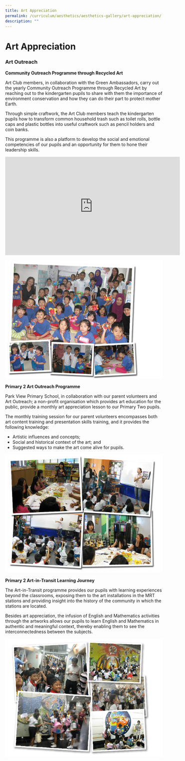 ```yaml
---
title: Art Appreciation
permalink: /curriculum/aesthetics/aesthetics-gallery/art-appreciation/
description: ""
---
```

# **Art Appreciation**

### Art Outreach

**Community Outreach Programme through Recycled Art**

Art Club members, in collaboration with the Green Ambassadors, carry out the yearly Community Outreach Programme through Recycled Art by reaching out to the kindergarten pupils to share with them the importance of environment conservation and how they can do their part to protect mother Earth.

Through simple craftwork, the Art Club members teach the kindergarten pupils how to transform common household trash such as toilet rolls, bottle caps and plastic bottles into useful craftwork such as pencil holders and coin banks.

This programme is also a platform to develop the social and emotional competencies of our pupils and an opportunity for them to hone their leadership skills.


<iframe width="560" height="315" src="https://www.youtube.com/embed/cwsop_9gm0w" title="YouTube video player" frameborder="0" allow="accelerometer; autoplay; clipboard-write; encrypted-media; gyroscope; picture-in-picture" allowfullscreen></iframe>




![](/images/AOP1.jpg)


**Primary 2 Art Outreach Programme**

Park View Primary School, in collaboration with our parent volunteers and Art Outreach; a non-profit organisation which provides art education for the public, provide a monthly art appreciation lesson to our Primary Two pupils.

The monthly training session for our parent volunteers encompasses both art content training and presentation skills training, and it provides the following knowledge:

*   Artistic influences and concepts;
*   Social and historical context of the art; and
*   Suggested ways to make the art come alive for pupils.

![](/images/AOP2.jpg)


**Primary 2 Art-in-Transit Learning Journey**

The Art-in-Transit programme provides our pupils with learning experiences beyond the classrooms, exposing them to the art installations in the MRT stations and providing insight into the history of the community in which the stations are located.

Besides art appreciation, the infusion of English and Mathematics activities through the artworks allows our pupils to learn English and Mathematics in authentic and meaningful context, thereby enabling them to see the interconnectedness between the subjects.

![](/images/P2Art-in-TransitLearningJourney.jpg)